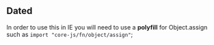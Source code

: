 ## Dated

In order to use this in IE you will need to use a **polyfill** for Object.assign such as `import "core-js/fn/object/assign"`;
